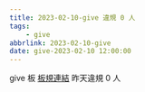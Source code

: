 ```yaml
---
title: 2023-02-10-give 違規 0 人
tags:
    - give
abbrlink: 2023-02-10-give
date: give-2023-02-10 12:00:00
---
```

give 板 [板規連結](https://www.ptt.cc/bbs/give/M.1612495900.A.C32.html)
昨天違規 0 人
